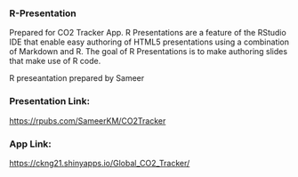 ### R-Presentation
Prepared for CO2 Tracker App.
R Presentations are a feature of the RStudio IDE that enable easy authoring of HTML5 presentations using a combination of Markdown and R.
The goal of R Presentations is to make authoring slides that make use of R code.

R preseantation prepared by Sameer

### Presentation Link:
https://rpubs.com/SameerKM/CO2Tracker

### App Link:
https://ckng21.shinyapps.io/Global_CO2_Tracker/



